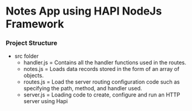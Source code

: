 # Notes App using HAPI NodeJs Framework

### Project Structure

- src folder
  - handler.js = Contains all the handler functions used in the routes.
  - notes.js = Loads data records stored in the form of an array of objects.
  - routes.js = Load the server routing configuration code such as specifying the path, method, and handler used.
  - server.js = Loading code to create, configure and run an HTTP server using Hapi
